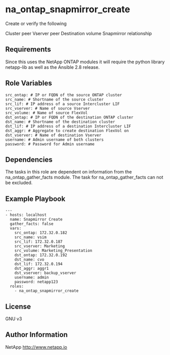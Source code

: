 na_ontap_snapmirror_create
=========

Create or verify the following

Cluster peer
Vserver peer
Destination volume
Snapmirror relationship

Requirements
------------

Since this uses the NetApp ONTAP modules it will require the python library netapp-lib as well as the Ansible 2.8 release.

Role Variables
--------------
```
src_ontap: # IP or FQDN of the source ONTAP cluster
src_name: # Shortname of the source cluster 
src_lif: # IP address of a source Intercluster LIF
src_vserver: # Name of source Vserver
src_volume: # Name of source FlexVol
dst_ontap: # IP or FQDN of the destination ONTAP cluster
dst_name: # Shortname of the destination cluster
dst_lif: # IP address of a destination Intercluster LIF
dst_aggr: # Aggregate to create destination FlexVol on
dst_vserver: # Name of destination Vserver
username: # Admin username of both clusters
password: # Password for Admin username
```
Dependencies
------------

The tasks in this role are dependent on information from the na_ontap_gather_facts module.
The task for na_ontap_gather_facts can not be excluded.

Example Playbook
----------------
```
---
- hosts: localhost
  name: Snapmirror Create
  gather_facts: false
  vars:
    src_ontap: 172.32.0.182
    src_name: vsim
    src_lif: 172.32.0.187
    src_vserver: Marketing
    src_volume: Marketing_Presentation
    dst_ontap: 172.32.0.192
    dst_name: cvo
    dst_lif: 172.32.0.194
    dst_aggr: aggr1
    dst_vserver: backup_vserver
    username: admin
    password: netapp123
  roles:
    - na_ontap_snapmirror_create
```

License
-------

GNU v3

Author Information
------------------
NetApp
http://www.netapp.io
